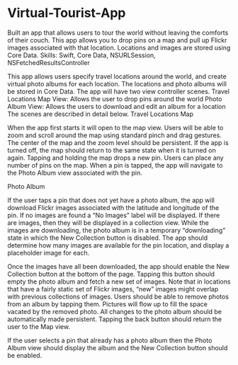 # Virtual-Tourist-App
Built an app that allows users to tour the world without leaving the comforts of their couch. This app allows you to drop pins on a map and pull up Flickr images associated with that location. Locations and images are stored using Core Data. Skills: Swift, Core Data, NSURLSession, NSFetchedResultsController

This app allows users specify travel locations around the world, and create virtual photo albums for each location. The locations and photo albums will be stored in Core Data.
The app will have two view controller scenes.
Travel Locations Map View: Allows the user to drop pins around the world
Photo Album View: Allows the users to download and edit an album for a location
The scenes are described in detail below.
Travel Locations Map

When the app first starts it will open to the map view. Users will be able to zoom and scroll around the map using standard pinch and drag gestures.
The center of the map and the zoom level should be persistent. If the app is turned off, the map should return to the same state when it is turned on again.
Tapping and holding the map drops a new pin. Users can place any number of pins on the map.
When a pin is tapped, the app will navigate to the Photo Album view associated with the pin.

Photo Album

If the user taps a pin that does not yet have a photo album, the app will download Flickr images associated with the latitude and longitude of the pin.
If no images are found a “No Images” label will be displayed.
If there are images, then they will be displayed in a collection view.
While the images are downloading, the photo album is in a temporary “downloading” state in which the New Collection button is disabled. The app should determine how many images are available for the pin location, and display a placeholder image for each.

Once the images have all been downloaded, the app should enable the New Collection button at the bottom of the page. Tapping this button should empty the photo album and fetch a new set of images. Note that in locations that have a fairly static set of Flickr images, “new” images might overlap with previous collections of images.
Users should be able to remove photos from an album by tapping them. Pictures will flow up to fill the space vacated by the removed photo.
All changes to the photo album should be automatically made persistent.
Tapping the back button should return the user to the Map view.

If the user selects a pin that already has a photo album then the Photo Album view should display the album and the New Collection button should be enabled.
